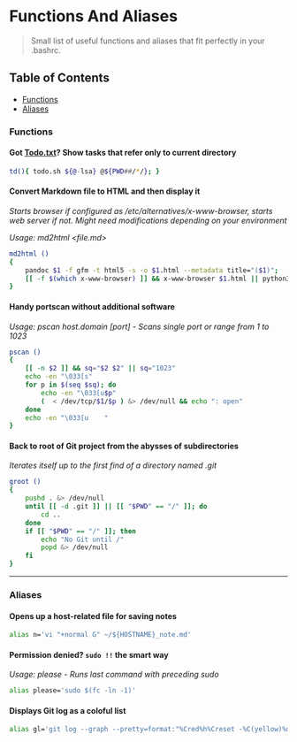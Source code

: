 # Functions And Aliases

> Small list of useful functions and aliases that fit perfectly in your .bashrc.

## Table of Contents
- [Functions](#functions)
- [Aliases](#aliases)

### Functions

#### Got [Todo.txt](http://todotxt.org)? Show tasks that refer only to current directory

```sh
td(){ todo.sh ${@-lsa} @${PWD##/*/}; }
```

#### Convert Markdown file to HTML and then display it

_Starts browser if configured as /etc/alternatives/x-www-browser, starts web server if not._
_Might need modifications depending on your environment_

_Usage: md2html <file.md>_

```sh
md2html ()
{
    pandoc $1 -f gfm -t html5 -s -o $1.html --metadata title="($1)";
    [[ -f $(which x-www-browser) ]] && x-www-browser $1.html || python3 -m http.server
}
```

#### Handy portscan without additional software

_Usage: pscan host.domain [port] - Scans single port or range from 1 to 1023_

```sh
pscan ()
{
    [[ -n $2 ]] && sq="$2 $2" || sq="1023"
    echo -en "\033[s"
    for p in $(seq $sq); do
        echo -en "\033[u$p"
        (  < /dev/tcp/$1/$p ) &> /dev/null && echo ": open"
    done
    echo -en "\033[u    "
}
```

#### Back to root of Git project from the abysses of subdirectories

_Iterates itself up to the first find of a directory named .git_

```sh
groot ()
{
    pushd . &> /dev/null
    until [[ -d .git ]] || [[ "$PWD" == "/" ]]; do
        cd ..
    done
    if [[ "$PWD" == "/" ]]; then
        echo "No Git until /"
        popd &> /dev/null
    fi
}
```
- - -

### Aliases

#### Opens up a host-related file for saving notes

```sh
alias n='vi "+normal G" ~/${HOSTNAME}_note.md'
```

#### Permission denied? ```sudo !!``` the smart way

_Usage: please - Runs last command with preceding sudo_

```sh
alias please='sudo $(fc -ln -1)'
```

#### Displays Git log as a coloful list

```sh
alias gl='git log --graph --pretty=format:"%Cred%h%Creset -%C(yellow)%d%Creset %s %Cgreen(%cr) %C(bold blue)<%an>%Creset" --abbrev-commit'
```  
